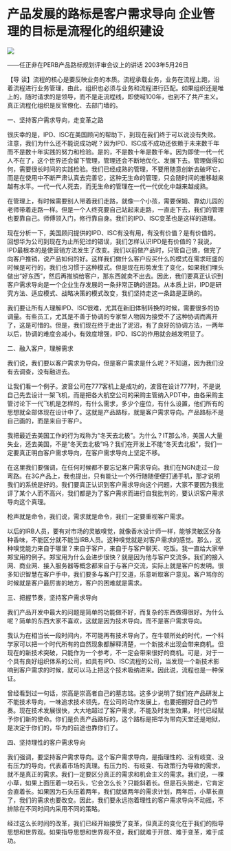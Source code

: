 # 产品发展的路标是客户需求导向 企业管理的目标是流程化的组织建设
<img class="pv" src="https://api.visitor.plantree.me/visitor-badge/pv?namespace=plantree.me&key=renzhengfei-speeches/./docs/speeches/2003/05/产品发展的路标是客户需求导向企业管理的目标是流程化的组织建设.md">


——任正非在PERB产品路标规划评审会议上的讲话
2003年5月26日

 

【导  读】流程的核心是要反映业务的本质。流程承载业务，业务在流程上跑，沿着流程进行业务管理，由此，组织也必须与业务和流程进行匹配。如果组织还是唯上的，随时请求的是领导，而不是走流程线，即使喊100年，也到不了共产主义。真正流程化组织是反官僚化、去部门墙的。



一、坚持客户需求导向，走变革之路

很庆幸的是，IPD、ISC在美国顾问的帮助下，到现在我们终于可以说没有失败。注意，我们为什么还不能说成功呢？因为IPD、ISC成不成功还依赖于未来数千年而不是数十年实践的努力和检验。是的，不是数十年是数千年。因为即使一代一代人不在了，这个世界还会留下管理，管理还会不断地优化、发展下去。管理做得如何，需要很长时间的实践检验。我们已经成熟的管理，不要用随意创新去破坏它，而是在使用中不断严肃认真去完善它，这种无生命的管理，只会随时间的推移越来越有水平。一代一代人死去，而无生命的管理在一代一代优化中越来越成熟。

在管理上，有时候需要别人带着我们走路，就像一个小孩，需要保姆、靠幼儿园的老师带着走路一样。但是一个人终究要自己站起来走路，一直走下去，我们的管理也要靠自己。师傅领入门，修行靠自身。我们的IPD、ISC变革也是这样的道理。

现在分析一下，美国顾问提供的IPD、ISC有没有用，有没有价值？是有价值的。回想华为公司到现在为止所犯过的错误，我们怎样认识IPD是有价值的？我说，IPD最根本的是使营销方法发生了改变。我们以前做产品时，只管自己做，做完了向客户推销，说产品如何的好。这样我们做什么客户应买什么的模式在需求旺盛的时候是可行的，我们也习惯于这种模式。但是现在形势发生了变化，如果我们埋头做出“好东西”，然后再推销给客户，那东西就卖不出去。因此，我们要真正认识到客户需求导向是一个企业生存发展的一条非常正确的道路。从本质上讲，IPD是研究方法、适应模式、战略决策的模式改变，我们坚持走这一条路是正确的。

我们要让所有人理解IPD、ISC很难，尤其在新旧体制转换的时候，需要很多的协调量。有些员工，尤其是不善于协调的专家型人物因为接受不了这种协调而离开了，这是可惜的。但是，我们现在终于走出了泥沼，有了良好的协调方法，一两年以后，协调的难度会减小，有效度增强，IPD、ISC的作用就会越发明显了。

二、融入客户，理解需求

我们说，我们要以客户需求为导向，但是客户需求是什么呢？不知道，因为我们没有去调查，没有融进去。

让我们看一个例子。波音公司在777客机上是成功的，波音在设计777时，不是说自己先去设计一架飞机，而是把各大航空公司的采购主管纳入PDT中，由各采购主管讨论下一代飞机是怎样的，有什么需求，多少个座位，有什么设置，他们所有的思想就全部体现在设计中了。这就是产品路标，就是客户需求导向。产品路标不是自己画的，而是来自于客户。

我把最近去美国工作的行为戏称为“冬天去北极”。为什么？IT那么冷，美国人大量失业，还去美国，不是“冬天去北极”吗？我们在开发上不能“冬天去北极”，我们一定要真正明白客户需求导向，在客户需求导向上坚定不移。

在这里我们要强调，在任何时候都不要忘记客户需求导向。我们在NGN走过一段弯路。在3G产品上，我也提出，只有能让一个外行随随便便打通手机，那才说明我们的系统是好的。我们要真正认识到客户需求导向这个问题，大家不要因为我批评了某个人而不高兴，我们都是为了客户需求而进行自我批判的，要认识客户需求导向这个真理。

枪声就是命令，我们说，需求就是命令，我们一定要重视客户需求。

以后的IRB人员，要有对市场的灵敏嗅觉，就像香水设计师一样，能够灵敏区分各种香味，不能区分就不能当IRB人员。这种嗅觉就是对客户需求的感觉。那么，这种嗅觉能力来自于哪里？来自于客户，来自于与客户聊天、吃饭。我一直给大家举郑宝用的例子。郑宝用为什么会进步很快？就是因为他与客户交流多。我们的接入网、商业网、接入服务器等概念都来自于与客户交流，实际上就是客户的发明。很多知识智慧在客户手中，我们要多与客户打交道，乐意听取客户意见。客户骂你的时候就是客户最厉害的地方，客户的困难就是需求。

三、把握节奏，坚持客户需求导向

我们产品开发中最大的问题是简单的功能做不好，而复杂的东西做得很好。为什么呢？简单的东西大家不喜欢，这就是因为技术导向，而不是客户需求导向。

我认为在相当长一段时间内，不可能再有技术导向了。在牛顿所处的时代，一个科学家可以把一个时代所有的自然现象都解释清楚，一个新技术出现会带来商机。但现在的新技术突破，只能作为一个参考，不一定会带来很好的商机。可是，对于一个具有良好组织体系的公司，如具有IPD、ISC流程的公司，当发现一个新技术影响到客户需求的时候，就可以马上把这个技术吸纳进来。因此说，流程也是一种保证。

曾经看到过一句话，崇高是崇高者自己的墓志铭。这多少说明了我们在产品研发上不能技术导向，一味追求技术领先，在公司的动作发展上，也要把握好自己的节奏。现在技术发展很快，大大地超过了客户需求，不能及时发生效果，时代已经赋予你们新的使命。你们是负责产品路标的，这个路标是把华为带向天堂还是地狱，是决定于你们的，华为的前途也靠你们了。

四、坚持理性的客户需求导向

我们强调，要坚持客户需求导向。这个客户需求导向，是指理性的、没有岐变、没有压力的导向，代表着市场的真理。有压力的、有岐变、有政策行为导致的需求，就不是真正的需求。我们一定要区分真正的需求和机会主义的需求。我们说，一棵小草，如果上面压着一块石头，它会怎么长？只能斜着长。但是石头搬走，它肯定会直着长。如果因为石头压着两年，我们就做两年的需求计划，两年后，小草长直了，我们的需求也要改变。因此，我们要永远抱着理性的客户需求导向不动摇，不排除在不同时间内采用不同的策略。

经过这么长时间的改革，我们已经开始接受了变革，但真正的变化在于我们的指导思想和世界观。如果指导思想和世界观不变，我们就难于开放、难于变革，难于成功。
